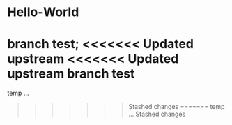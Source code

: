 # Hello-World
branch test;
<<<<<<< Updated upstream
<<<<<<< Updated upstream
branch test
=======
temp ...
>>>>>>> Stashed changes
=======
temp ...
>>>>>>> Stashed changes
